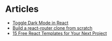 # Articles

- [Toggle Dark Mode in React](https://dev.to/abbeyperini/toggle-dark-mode-in-react-28c9)
- [Build a react-router clone from scratch](https://dev.to/thomascullen/build-a-react-router-clone-from-scratch-38dp)
- [15 Free React Templates for Your Next Project](https://dev.to/exwhyzed/15-free-reactjs-templates-for-your-next-project-313m)